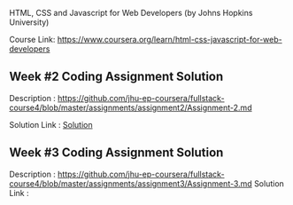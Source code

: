 HTML, CSS and Javascript for Web Developers (by Johns Hopkins University)

Course Link:  https://www.coursera.org/learn/html-css-javascript-for-web-developers 
<br>

Week #2 Coding Assignment Solution<br>
------------------------------------------------------------
Description   : https://github.com/jhu-ep-coursera/fullstack-course4/blob/master/assignments/assignment2/Assignment-2.md 

Solution Link : <a href = "https://github.com/Prathmesh-Gupta/Webdevelopment-HTML-CSS-JAVA/commit/65743bbad447b5fd1842e226f99175a667cc0a6c">Solution<a>

Week #3 Coding Assignment Solution
------------------------------------------------------------
Description   : https://github.com/jhu-ep-coursera/fullstack-course4/blob/master/assignments/assignment3/Assignment-3.md
Solution Link : 

